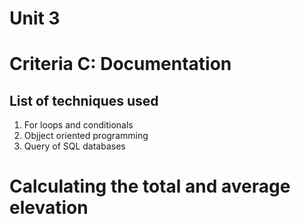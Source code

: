 # Unit 3

# Criteria C: Documentation

## List of techniques used
1. For loops and conditionals
2. Objject oriented programming
3. Query of SQL databases

# Calculating the total and average elevation

